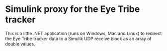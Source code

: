 Simulink proxy for the Eye Tribe tracker
====

This is a little .NET application (runs on Windows, Mac and Linux) to redirect the Eye Tribe tracker data to a Simulik UDP receive block as an array of double values.
